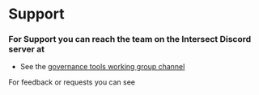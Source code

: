 # Support

### For Support you can reach the team on the Intersect Discord server at

* See the [governance tools working group channel](https://discord.gg/jZpuQmh8px)

For feedback or requests you can see&#x20;
